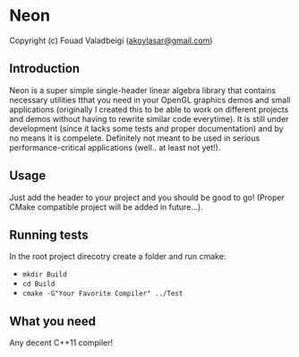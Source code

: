 # Neon
Copyright (c) Fouad Valadbeigi (akoylasar@gmail.com)

## Introduction
Neon is a super simple single-header linear algebra library that contains necessary utilities tthat you need in your OpenGL graphics demos and small applications
(originally I created this to be able to work on different projects and demos without having to rewrite similar code everytime).
It is still under development (since it lacks some tests and proper documentation) and by no means it is compelete. 
Definitely not meant to be used in serious performance-critical applications (well.. at least not yet!).

## Usage
Just add the header to your project and you should be good to go! (Proper CMake compatible project will be added in future...).

## Running tests
In the root project direcotry create a folder and run cmake:
  * ```mkdir Build```
  * ```cd Build```
  * ```cmake -G"Your Favorite Compiler" ../Test```

## What you need
Any decent C++11 compiler! 
